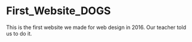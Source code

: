 # First_Website_DOGS
This is the first website we made for web design in 2016. Our teacher told us to do it.
